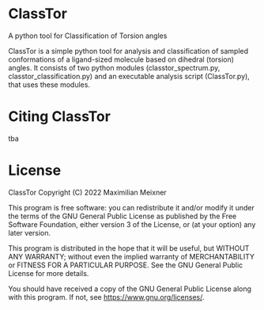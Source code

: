 # ClassTor
A python tool for Classification of Torsion angles

ClassTor is a simple python tool for analysis and classification of sampled conformations of a ligand-sized molecule based on dihedral (torsion) angles. It consists of two python modules (classtor_spectrum.py, classtor_classification.py) and an executable analysis script (ClassTor.py), that uses these modules.

# Citing ClassTor
tba

# License
ClassTor Copyright (C) 2022 Maximilian Meixner

This program is free software: you can redistribute it and/or modify
it under the terms of the GNU General Public License as published by
the Free Software Foundation, either version 3 of the License, or
(at your option) any later version.

This program is distributed in the hope that it will be useful,
but WITHOUT ANY WARRANTY; without even the implied warranty of
MERCHANTABILITY or FITNESS FOR A PARTICULAR PURPOSE.  See the
GNU General Public License for more details.

You should have received a copy of the GNU General Public License
along with this program.  If not, see <https://www.gnu.org/licenses/>.
